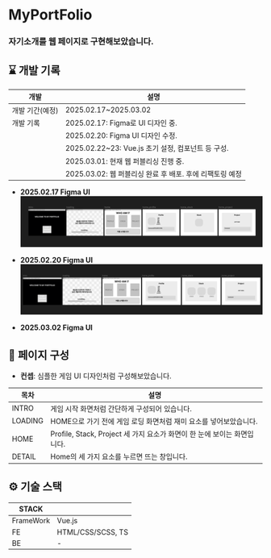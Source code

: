 # MyPortFolio

### 자기소개를 웹 페이지로 구현해보았습니다.

## ⌛ 개발 기록

| 개발 | 설명 |
|------|----------|
| 개발 기간(예정) | 2025.02.17~2025.03.02 |
| 개발 기록 | 2025.02.17: Figma로 UI 디자인 중. |  
|          | 2025.02.20: Figma UI 디자인 수정.
|          | 2025.02.22~23: Vue.js 초기 설정, 컴포넌트 등 구성.
|          | 2025.03.01: 현재 웹 퍼블리싱 진행 중.
|          | 2025.03.02: 웹 퍼블리싱 완료 후 배포. 후에 리팩토링 예정|

- **2025.02.17 Figma UI** 
![Figma20250217](https://github.com/teumYee/MyPortFolio/blob/main/Figma20250217.png)

- **2025.02.20 Figma UI**
![Figma20250220](https://github.com/teumYee/MyPortFolio/blob/main/Figma20250220.png)

- **2025.03.02 Figma UI**
[](url)

## 🧐 페이지 구성
- **컨셉**: 심플한 게임 UI 디자인처럼 구성해보았습니다.

| 목차 | 설명 |
|------|----------|
| INTRO | 게임 시작 화면처럼 간단하게 구성되어 있습니다. |
| LOADING | HOME으로 가기 전에 게임 로딩 화면처럼 재미 요소를 넣어보았습니다. |
| HOME | Profile, Stack, Project 세 가지 요소가 화면이 한 눈에 보이는 화면입니다. |
| DETAIL | Home의 세 가지 요소를 누르면 뜨는 창입니다. |

## ⚙️ 기술 스택
| STACK | | 
|------------| ------------------|
| FrameWork | Vue.js |
| FE | HTML/CSS/SCSS, TS |
| BE | - |
